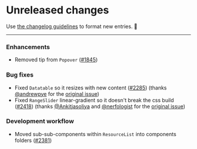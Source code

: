 # Unreleased changes

Use [the changelog guidelines](https://git.io/polaris-changelog-guidelines) to format new entries. 💜

---

### Enhancements

- Removed tip from `Popover` ([#1845](https://github.com/Shopify/polaris-react/pull/1845))

### Bug fixes

- Fixed `Datatable` so it resizes with new content ([#2285](https://github.com/Shopify/polaris-react/pull/2285)) (thanks [@andrewpye](https://github.com/andrewpye) for the [original issue](https://github.com/Shopify/polaris/issues/387))
- Fixed `RangeSlider` linear-gradient so it doesn't break the css build ([#2418](https://github.com/Shopify/polaris-react/pull/2418)) (thanks [@Ankitjasoliya](https://github.com/Ankitjasoliya) and [@nerfologist](https://github.com/nerfologist) for the [original issue](https://github.com/Shopify/polaris/issues/441))

### Development workflow

- Moved sub-sub-components within `ResourceList` into components folders ([#2381](https://github.com/Shopify/polaris-react/pull/2381))
